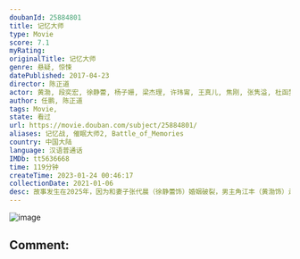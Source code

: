 ```yaml
---
doubanId: 25884801
title: 记忆大师
type: Movie
score: 7.1
myRating: 
originalTitle: 记忆大师
genre: 悬疑, 惊悚
datePublished: 2017-04-23
director: 陈正道
actor: 黄渤, 段奕宏, 徐静蕾, 杨子姗, 梁杰理, 许玮甯, 王真儿, 焦刚, 张隽溢, 杜函梦, 栾元晖, 曹英睿, 何禄, 约恩·奥布赖恩, 赵慧仙, 胡明, 邵胜杰, 靳锦, 常进, 阿尼莎·沙阿, 吴玉芳, 杨凯迪, 许薇, 高叶, 郑楚一, 孟宇, 王瑶, 郑小毛, 郑奇, 李燕生, 杜翊, 蒙西乍·布涅西迪索邦, 许芳铱, 帕尔集拉·莱尔达韦威德
author: 任鹏, 陈正道
tags: Movie, 
state: 看过
url: https://movie.douban.com/subject/25884801/
aliases: 记忆战, 催眠大师2, Battle_of_Memories
country: 中国大陆
language: 汉语普通话
IMDb: tt5636668
time: 119分钟
createTime: 2023-01-24 00:46:17
collectionDate: 2021-01-06
desc: 故事发生在2025年，因为和妻子张代晨（徐静蕾饰）婚姻破裂，男主角江丰（黄渤饰）走进记忆大师医疗中心接受手术，却不料手术失误记忆被错误重载，他莫名其妙变成了“杀人凶手”。警官沈汉强（段奕宏饰）的...
---
```


![image](p2455156816.jpg)

Comment: 
---

